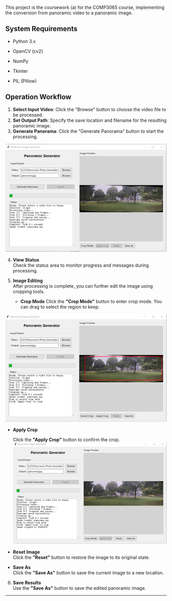 This project is the coursework (a) for the COMP3065 course, implementing the conversion from panoramic video to a panoramic image.



## System Requirements

- Python 3.x

- OpenCV (cv2)

- NumPy

- Tkinter 

- PIL (Pillow)

  

## Operation Workflow

1. **Select Input Video**: Click the "Browse" button to choose the video file to be processed.
2. **Set Output Path**: Specify the save location and filename for the resulting panoramic image.
3. **Generate Panorama**: Click the "Generate Panorama" button to start the processing.

![image](./md1.png)

4. **View Status**  
   Check the status area to monitor progress and messages during processing.

5. **Image Editing**  
   After processing is complete, you can further edit the image using cropping tools.
   - **Crop Mode** 
     Click the **"Crop Mode"** button to enter crop mode. You can drag to select the region to keep.  

![image](./md2.png)

- **Apply Crop**  

  Click the **"Apply Crop"** button to confirm the crop.
  ![image](./md3.png)

- **Reset Image**  
     Click the **"Reset"** button to restore the image to its original state.
- **Save As**  
   Click the **"Save As"** button to save the current image to a new location.



6. **Save Results**  
   Use the **"Save As"** button to save the edited panoramic image.

---

